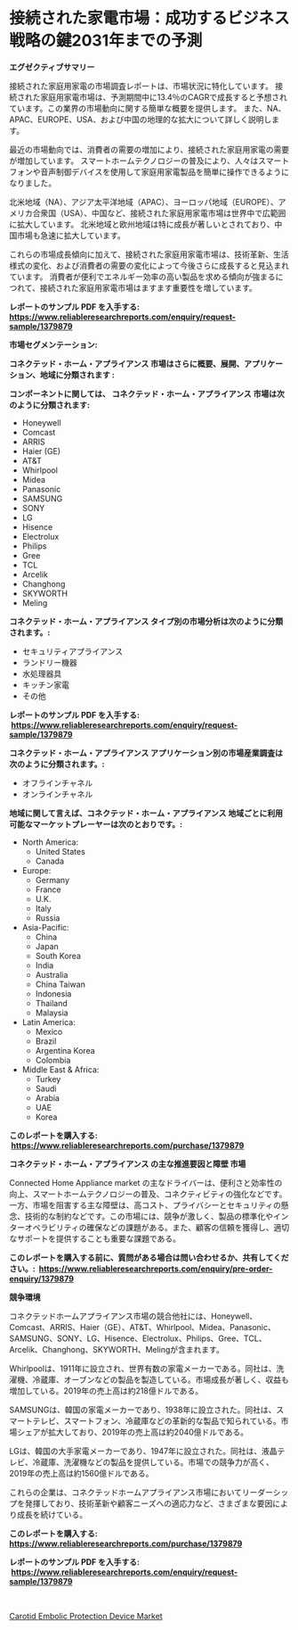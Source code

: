 <p><h1>接続された家電市場：成功するビジネス戦略の鍵2031年までの予測</h1></p><p><strong>エグゼクティブサマリー</strong></p>
<p><p>接続された家庭用家電の市場調査レポートは、市場状況に特化しています。 接続された家庭用家電市場は、予測期間中に13.4％のCAGRで成長すると予想されています。この業界の市場動向に関する簡単な概要を提供します。 また、NA、APAC、EUROPE、USA、および中国の地理的な拡大について詳しく説明します。</p><p>最近の市場動向では、消費者の需要の増加により、接続された家庭用家電の需要が増加しています。 スマートホームテクノロジーの普及により、人々はスマートフォンや音声制御デバイスを使用して家庭用家電製品を簡単に操作できるようになりました。</p><p>北米地域（NA）、アジア太平洋地域（APAC）、ヨーロッパ地域（EUROPE）、アメリカ合衆国（USA）、中国など、接続された家庭用家電市場は世界中で広範囲に拡大しています。 北米地域と欧州地域は特に成長が著しいとされており、中国市場も急速に拡大しています。</p><p>これらの市場成長傾向に加えて、接続された家庭用家電市場は、技術革新、生活様式の変化、および消費者の需要の変化によって今後さらに成長すると見込まれています。 消費者が便利でエネルギー効率の高い製品を求める傾向が強まるにつれて、接続された家庭用家電市場はますます重要性を増しています。</p></p>
<p><strong>レポートのサンプル PDF を入手する: <a href="https://www.reliableresearchreports.com/enquiry/request-sample/1379879">https://www.reliableresearchreports.com/enquiry/request-sample/1379879</a></strong></p>
<p><strong>市場セグメンテーション:</strong></p>
<p><strong> コネクテッド・ホーム・アプライアンス 市場はさらに概要、展開、アプリケーション、地域に分類されます :</strong></p>
<p><strong>コンポーネントに関しては、 コネクテッド・ホーム・アプライアンス 市場は次のように分類されます: &nbsp;</strong></p>
<p><ul><li>Honeywell</li><li>Comcast</li><li>ARRIS</li><li>Haier (GE)</li><li>AT&T</li><li>Whirlpool</li><li>Midea</li><li>Panasonic</li><li>SAMSUNG</li><li>SONY</li><li>LG</li><li>Hisence</li><li>Electrolux</li><li>Philips</li><li>Gree</li><li>TCL</li><li>Arcelik</li><li>Changhong</li><li>SKYWORTH</li><li>Meling</li></ul></p>
<p><strong> コネクテッド・ホーム・アプライアンス タイプ別の市場分析は次のように分類されます。:</strong></p>
<p><ul><li>セキュリティアプライアンス</li><li>ランドリー機器</li><li>水処理器具</li><li>キッチン家電</li><li>その他</li></ul></p>
<p><strong>レポートのサンプル PDF を入手する: &nbsp;<a href="https://www.reliableresearchreports.com/enquiry/request-sample/1379879">https://www.reliableresearchreports.com/enquiry/request-sample/1379879</a></strong></p>
<p><strong> コネクテッド・ホーム・アプライアンス アプリケーション別の市場産業調査は次のように分類されます。:</strong></p>
<p><ul><li>オフラインチャネル</li><li>オンラインチャネル</li></ul></p>
<p><strong>地域に関して言えば、コネクテッド・ホーム・アプライアンス 地域ごとに利用可能なマーケットプレーヤーは次のとおりです。:</strong></p>
<p><ul>
    <li>
        North America:
        <ul>
            <li>United States</li>
            <li>Canada</li>
        </ul>
    </li>
    <li>
        Europe:
        <ul>
            <li>Germany</li>
            <li>France</li>
            <li>U.K.</li>
            <li>Italy</li>
            <li>Russia</li>
        </ul>
    </li>
    <li>
        Asia-Pacific:
        <ul>
            <li>China</li>
            <li>Japan</li>
            <li>South Korea</li>
            <li>India</li>
            <li>Australia</li>
            <li>China Taiwan</li>
            <li>Indonesia</li>
            <li>Thailand</li>
            <li>Malaysia</li>
        </ul>
    </li>
    <li>
        Latin America:
        <ul>
            <li>Mexico</li>
            <li>Brazil</li>
            <li>Argentina Korea</li>
            <li>Colombia</li>
        </ul>
    </li>
    <li>
        Middle East & Africa:
        <ul>
            <li>Turkey</li>
            <li>Saudi</li>
            <li>Arabia</li>
            <li>UAE</li>
            <li>Korea</li>
        </ul>
    </li>
    </ul></p>
<p><strong>このレポートを購入する: &nbsp;<a href="https://www.reliableresearchreports.com/purchase/1379879">https://www.reliableresearchreports.com/purchase/1379879</a></strong></p>
<p><strong>コネクテッド・ホーム・アプライアンス の主な推進要因と障壁 市場</strong></p>
<p><p>Connected Home Appliance market の主なドライバーは、便利さと効率性の向上、スマートホームテクノロジーの普及、コネクティビティの強化などです。一方、市場を阻害する主な障壁は、高コスト、プライバシーとセキュリティの懸念、技術的な制約などです。この市場には、競争が激しく、製品の標準化やインターオペラビリティの確保などの課題がある。また、顧客の信頼を獲得し、適切なサポートを提供することも重要な課題である。</p></p>
<p><strong>このレポートを購入する前に、質問がある場合は問い合わせるか、共有してください。:&nbsp; <a href="https://www.reliableresearchreports.com/enquiry/pre-order-enquiry/1379879">https://www.reliableresearchreports.com/enquiry/pre-order-enquiry/1379879</a></strong></p>
<p><strong>競争環境</strong></p>
<p><p>コネクテッドホームアプライアンス市場の競合他社には、Honeywell、Comcast、ARRIS、Haier（GE）、AT&T、Whirlpool、Midea、Panasonic、SAMSUNG、SONY、LG、Hisence、Electrolux、Philips、Gree、TCL、Arcelik、Changhong、SKYWORTH、Melingが含まれます。</p><p>Whirlpoolは、1911年に設立され、世界有数の家電メーカーである。同社は、洗濯機、冷蔵庫、オーブンなどの製品を製造している。市場成長が著しく、収益も増加している。2019年の売上高は約218億ドルである。</p><p>SAMSUNGは、韓国の家電メーカーであり、1938年に設立された。同社は、スマートテレビ、スマートフォン、冷蔵庫などの革新的な製品で知られている。市場シェアが拡大しており、2019年の売上高は約2040億ドルである。</p><p>LGは、韓国の大手家電メーカーであり、1947年に設立された。同社は、液晶テレビ、冷蔵庫、洗濯機などの製品を提供している。市場での競争力が高く、2019年の売上高は約1560億ドルである。</p><p>これらの企業は、コネクテッドホームアプライアンス市場においてリーダーシップを発揮しており、技術革新や顧客ニーズへの適応力など、さまざまな要因により成長を続けている。</p></p>
<p><strong>このレポートを購入する: &nbsp; <a href="https://www.reliableresearchreports.com/purchase/1379879">https://www.reliableresearchreports.com/purchase/1379879</a></strong></p>
<p><strong>レポートのサンプル PDF を入手する: &nbsp;<a href="https://www.reliableresearchreports.com/enquiry/request-sample/1379879">https://www.reliableresearchreports.com/enquiry/request-sample/1379879</a></strong><strong></strong></p>
<p>&nbsp;</p>
<p><p><a href="https://funky-papaya-cf4.notion.site/Carotid-Embolic-Protection-Device-Market-Research-Report-Forecasted-for-Period-from-2024-2031-by--b1337a3b050148f8a3f7ccc50b02f854">Carotid Embolic Protection Device Market</a></p></p>